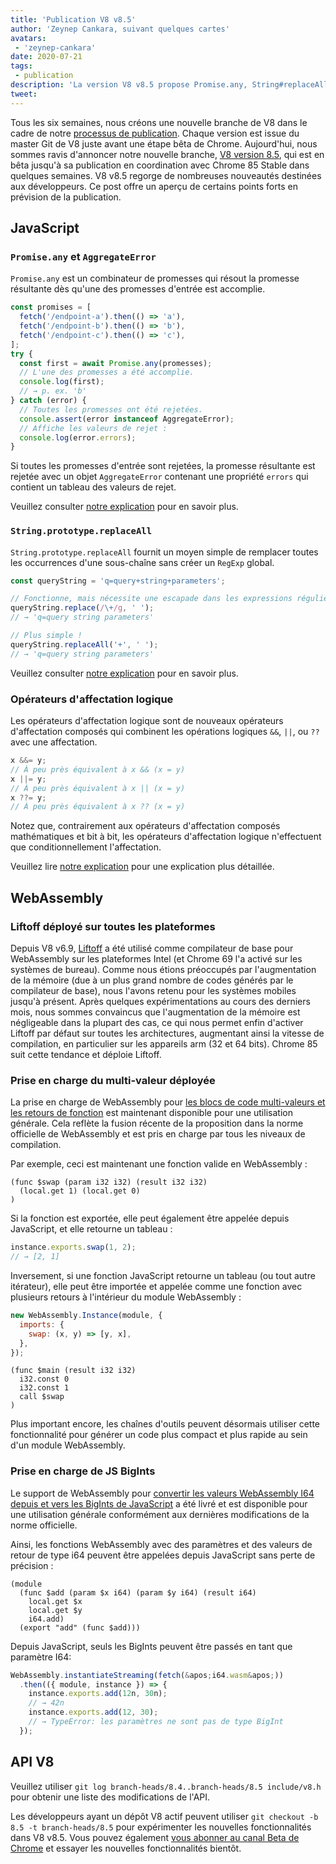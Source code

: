 ```yaml
---
title: 'Publication V8 v8.5'
author: 'Zeynep Cankara, suivant quelques cartes'
avatars:
 - 'zeynep-cankara'
date: 2020-07-21
tags:
 - publication
description: 'La version V8 v8.5 propose Promise.any, String#replaceAll, des opérateurs d'affectation logiques, la prise en charge du multi-valeur WebAssembly et du BigInt, ainsi que des améliorations de performances.'
tweet:
---
```

Tous les six semaines, nous créons une nouvelle branche de V8 dans le cadre de notre [processus de publication](https://v8.dev/docs/release-process). Chaque version est issue du master Git de V8 juste avant une étape bêta de Chrome. Aujourd'hui, nous sommes ravis d'annoncer notre nouvelle branche, [V8 version 8.5](https://chromium.googlesource.com/v8/v8.git/+log/branch-heads/8.5), qui est en bêta jusqu'à sa publication en coordination avec Chrome 85 Stable dans quelques semaines. V8 v8.5 regorge de nombreuses nouveautés destinées aux développeurs. Ce post offre un aperçu de certains points forts en prévision de la publication.

<!--truncate-->
## JavaScript

### `Promise.any` et `AggregateError`

`Promise.any` est un combinateur de promesses qui résout la promesse résultante dès qu'une des promesses d'entrée est accomplie.

```js
const promises = [
  fetch('/endpoint-a').then(() => 'a'),
  fetch('/endpoint-b').then(() => 'b'),
  fetch('/endpoint-c').then(() => 'c'),
];
try {
  const first = await Promise.any(promesses);
  // L'une des promesses a été accomplie.
  console.log(first);
  // → p. ex. 'b'
} catch (error) {
  // Toutes les promesses ont été rejetées.
  console.assert(error instanceof AggregateError);
  // Affiche les valeurs de rejet :
  console.log(error.errors);
}
```

Si toutes les promesses d'entrée sont rejetées, la promesse résultante est rejetée avec un objet `AggregateError` contenant une propriété `errors` qui contient un tableau des valeurs de rejet.

Veuillez consulter [notre explication](https://v8.dev/features/promise-combinators#promise.any) pour en savoir plus.

### `String.prototype.replaceAll`

`String.prototype.replaceAll` fournit un moyen simple de remplacer toutes les occurrences d'une sous-chaîne sans créer un `RegExp` global.

```js
const queryString = 'q=query+string+parameters';

// Fonctionne, mais nécessite une escapade dans les expressions régulières.
queryString.replace(/\+/g, ' ');
// → 'q=query string parameters'

// Plus simple !
queryString.replaceAll('+', ' ');
// → 'q=query string parameters'
```

Veuillez consulter [notre explication](https://v8.dev/features/string-replaceall) pour en savoir plus.

### Opérateurs d'affectation logique

Les opérateurs d'affectation logique sont de nouveaux opérateurs d'affectation composés qui combinent les opérations logiques `&&`, `||`, ou `??` avec une affectation.

```js
x &&= y;
// À peu près équivalent à x && (x = y)
x ||= y;
// À peu près équivalent à x || (x = y)
x ??= y;
// À peu près équivalent à x ?? (x = y)
```

Notez que, contrairement aux opérateurs d'affectation composés mathématiques et bit à bit, les opérateurs d'affectation logique n'effectuent que conditionnellement l'affectation.

Veuillez lire [notre explication](https://v8.dev/features/logical-assignment) pour une explication plus détaillée.

## WebAssembly

### Liftoff déployé sur toutes les plateformes

Depuis V8 v6.9, [Liftoff](https://v8.dev/blog/liftoff) a été utilisé comme compilateur de base pour WebAssembly sur les plateformes Intel (et Chrome 69 l'a activé sur les systèmes de bureau). Comme nous étions préoccupés par l'augmentation de la mémoire (due à un plus grand nombre de codes générés par le compilateur de base), nous l'avons retenu pour les systèmes mobiles jusqu'à présent. Après quelques expérimentations au cours des derniers mois, nous sommes convaincus que l'augmentation de la mémoire est négligeable dans la plupart des cas, ce qui nous permet enfin d'activer Liftoff par défaut sur toutes les architectures, augmentant ainsi la vitesse de compilation, en particulier sur les appareils arm (32 et 64 bits). Chrome 85 suit cette tendance et déploie Liftoff.

### Prise en charge du multi-valeur déployée

La prise en charge de WebAssembly pour [les blocs de code multi-valeurs et les retours de fonction](https://github.com/WebAssembly/multi-value) est maintenant disponible pour une utilisation générale. Cela reflète la fusion récente de la proposition dans la norme officielle de WebAssembly et est pris en charge par tous les niveaux de compilation.

Par exemple, ceci est maintenant une fonction valide en WebAssembly :

```wasm
(func $swap (param i32 i32) (result i32 i32)
  (local.get 1) (local.get 0)
)
```

Si la fonction est exportée, elle peut également être appelée depuis JavaScript, et elle retourne un tableau :

```js
instance.exports.swap(1, 2);
// → [2, 1]
```

Inversement, si une fonction JavaScript retourne un tableau (ou tout autre itérateur), elle peut être importée et appelée comme une fonction avec plusieurs retours à l'intérieur du module WebAssembly :

```js
new WebAssembly.Instance(module, {
  imports: {
    swap: (x, y) => [y, x],
  },
});
```

```wasm
(func $main (result i32 i32)
  i32.const 0
  i32.const 1
  call $swap
)
```

Plus important encore, les chaînes d'outils peuvent désormais utiliser cette fonctionnalité pour générer un code plus compact et plus rapide au sein d'un module WebAssembly.

### Prise en charge de JS BigInts

Le support de WebAssembly pour [convertir les valeurs WebAssembly I64 depuis et vers les BigInts de JavaScript](https://github.com/WebAssembly/JS-BigInt-integration) a été livré et est disponible pour une utilisation générale conformément aux dernières modifications de la norme officielle.

Ainsi, les fonctions WebAssembly avec des paramètres et des valeurs de retour de type i64 peuvent être appelées depuis JavaScript sans perte de précision :

```wasm
(module
  (func $add (param $x i64) (param $y i64) (result i64)
    local.get $x
    local.get $y
    i64.add)
  (export "add" (func $add)))
```

Depuis JavaScript, seuls les BigInts peuvent être passés en tant que paramètre I64:

```js
WebAssembly.instantiateStreaming(fetch(&apos;i64.wasm&apos;))
  .then(({ module, instance }) => {
    instance.exports.add(12n, 30n);
    // → 42n
    instance.exports.add(12, 30);
    // → TypeError: les paramètres ne sont pas de type BigInt
  });
```

## API V8

Veuillez utiliser `git log branch-heads/8.4..branch-heads/8.5 include/v8.h` pour obtenir une liste des modifications de l'API.

Les développeurs ayant un dépôt V8 actif peuvent utiliser `git checkout -b 8.5 -t branch-heads/8.5` pour expérimenter les nouvelles fonctionnalités dans V8 v8.5. Vous pouvez également [vous abonner au canal Beta de Chrome](https://www.google.com/chrome/browser/beta.html) et essayer les nouvelles fonctionnalités bientôt.
